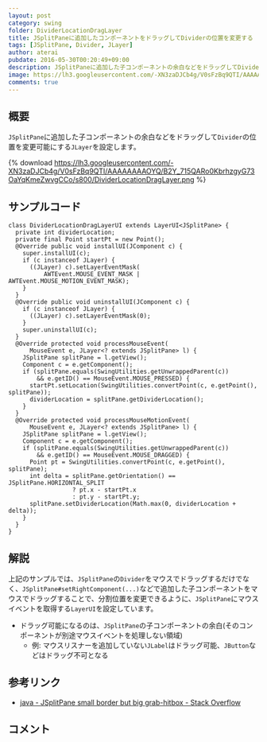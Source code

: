```yaml
---
layout: post
category: swing
folder: DividerLocationDragLayer
title: JSplitPaneに追加したコンポーネントをドラッグしてDividerの位置を変更する
tags: [JSplitPane, Divider, JLayer]
author: aterai
pubdate: 2016-05-30T00:20:49+09:00
description: JSplitPaneに追加した子コンポーネントの余白などをドラッグしてDividerの位置を変更可能にするJLayerを設定します。
image: https://lh3.googleusercontent.com/-XN3zaDJCb4g/V0sFzBq9QTI/AAAAAAAAOYQ/B2Y_715QARo0KbrhzgyG73OaYqKmeZwvgCCo/s800/DividerLocationDragLayer.png
comments: true
---
```

## 概要
`JSplitPane`に追加した子コンポーネントの余白などをドラッグして`Divider`の位置を変更可能にする`JLayer`を設定します。

{% download https://lh3.googleusercontent.com/-XN3zaDJCb4g/V0sFzBq9QTI/AAAAAAAAOYQ/B2Y_715QARo0KbrhzgyG73OaYqKmeZwvgCCo/s800/DividerLocationDragLayer.png %}

## サンプルコード
<pre class="prettyprint"><code>class DividerLocationDragLayerUI extends LayerUI&lt;JSplitPane&gt; {
  private int dividerLocation;
  private final Point startPt = new Point();
  @Override public void installUI(JComponent c) {
    super.installUI(c);
    if (c instanceof JLayer) {
      ((JLayer) c).setLayerEventMask(
          AWTEvent.MOUSE_EVENT_MASK | AWTEvent.MOUSE_MOTION_EVENT_MASK);
    }
  }
  @Override public void uninstallUI(JComponent c) {
    if (c instanceof JLayer) {
      ((JLayer) c).setLayerEventMask(0);
    }
    super.uninstallUI(c);
  }
  @Override protected void processMouseEvent(
      MouseEvent e, JLayer&lt;? extends JSplitPane&gt; l) {
    JSplitPane splitPane = l.getView();
    Component c = e.getComponent();
    if (splitPane.equals(SwingUtilities.getUnwrappedParent(c))
        &amp;&amp; e.getID() == MouseEvent.MOUSE_PRESSED) {
      startPt.setLocation(SwingUtilities.convertPoint(c, e.getPoint(), splitPane));
      dividerLocation = splitPane.getDividerLocation();
    }
  }
  @Override protected void processMouseMotionEvent(
      MouseEvent e, JLayer&lt;? extends JSplitPane&gt; l) {
    JSplitPane splitPane = l.getView();
    Component c = e.getComponent();
    if (splitPane.equals(SwingUtilities.getUnwrappedParent(c))
        &amp;&amp; e.getID() == MouseEvent.MOUSE_DRAGGED) {
      Point pt = SwingUtilities.convertPoint(c, e.getPoint(), splitPane);
      int delta = splitPane.getOrientation() == JSplitPane.HORIZONTAL_SPLIT
                  ? pt.x - startPt.x
                  : pt.y - startPt.y;
      splitPane.setDividerLocation(Math.max(0, dividerLocation + delta));
    }
  }
}
</code></pre>

## 解説
上記のサンプルでは、`JSplitPane`の`Divider`をマウスでドラッグするだけでなく、`JSplitPane#setRightComponent(...)`などで追加した子コンポーネントをマウスでドラッグすることで、分割位置を変更できるように、`JSplitPane`にマウスイベントを取得する`LayerUI`を設定しています。

- ドラッグ可能になるのは、`JSplitPane`の子コンポーネントの余白(そのコンポーネントが別途マウスイベントを処理しない領域)
    - 例: マウスリスナーを追加していない`JLabel`はドラッグ可能、`JButton`などはドラッグ不可となる

<!-- dummy comment line for breaking list -->

## 参考リンク
- [java - JSplitPane small border but big grab-hitbox - Stack Overflow](http://stackoverflow.com/questions/37462651/jsplitpane-small-border-but-big-grab-hitbox)

<!-- dummy comment line for breaking list -->

## コメント
